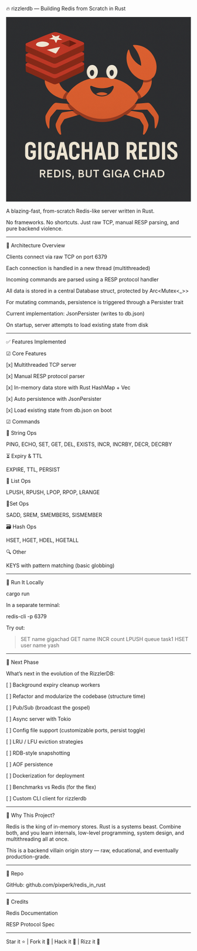 🔥 rizzlerdb — Building Redis from Scratch in Rust

<p align="center">
  <img src="./assets/banner.png" alt="rizzlerdb logo" />
</p>A blazing-fast, from-scratch Redis-like server written in Rust.

No frameworks. No shortcuts. Just raw TCP, manual RESP parsing, and pure backend violence.


---

🚀 Architecture Overview

Clients connect via raw TCP on port 6379

Each connection is handled in a new thread (multithreaded)

Incoming commands are parsed using a RESP protocol handler

All data is stored in a central Database struct, protected by Arc<Mutex<_>>

For mutating commands, persistence is triggered through a Persister trait

Current implementation: JsonPersister (writes to db.json)

On startup, server attempts to load existing state from disk



---

✅ Features Implemented

☑ Core Features

[x] Multithreaded TCP server

[x] Manual RESP protocol parser

[x] In-memory data store with Rust HashMap + Vec

[x] Auto persistence with JsonPersister

[x] Load existing state from db.json on boot


☑ Commands

🧠 String Ops

PING, ECHO, SET, GET, DEL, EXISTS, INCR, INCRBY, DECR, DECRBY


⏳ Expiry & TTL

EXPIRE, TTL, PERSIST


🧺 List Ops

LPUSH, RPUSH, LPOP, RPOP, LRANGE

📐Set Ops

SADD, SREM, SMEMBERS, SISMEMBER


🗃️ Hash Ops

HSET, HGET, HDEL, HGETALL


🔍 Other

KEYS with pattern matching (basic globbing)



---

📂 Run It Locally

cargo run

In a separate terminal:

redis-cli -p 6379

Try out:

> SET name gigachad
> GET name
> INCR count
> LPUSH queue task1
> HSET user name yash


---

🔮 Next Phase

What’s next in the evolution of the RizzlerDB:

[ ] Background expiry cleanup workers

[ ] Refactor and modularize the codebase (structure time)

[ ] Pub/Sub (broadcast the gospel)

[ ] Async server with Tokio

[ ] Config file support (customizable ports, persist toggle)

[ ] LRU / LFU eviction strategies

[ ] RDB-style snapshotting

[ ] AOF persistence

[ ] Dockerization for deployment

[ ] Benchmarks vs Redis (for the flex)

[ ] Custom CLI client for rizzlerdb



---

🤔 Why This Project?

Redis is the king of in-memory stores. Rust is a systems beast. Combine both, and you learn internals, low-level programming, system design, and multithreading all at once.

This is a backend villain origin story — raw, educational, and eventually production-grade.


---

📎 Repo

GitHub: github.com/pixperk/redis_in_rust


---

🙏 Credits

Redis Documentation

RESP Protocol Spec



---

Star it ⭐ | Fork it 🍴 | Hack it 🧠 | Rizz it 🦝

